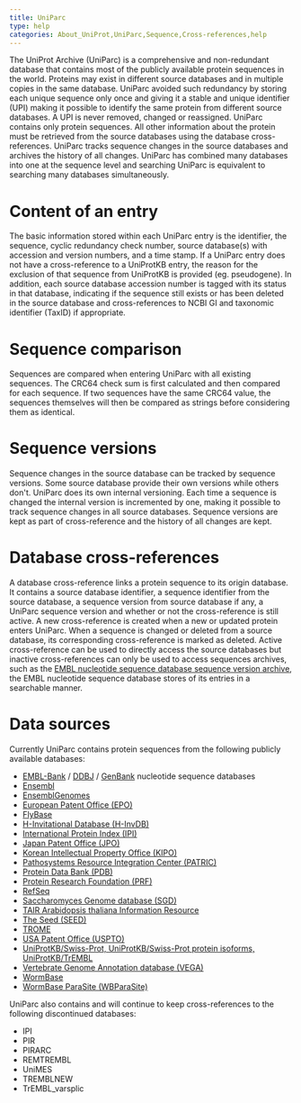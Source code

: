```yaml
---
title: UniParc
type: help
categories: About_UniProt,UniParc,Sequence,Cross-references,help
---
```


The UniProt Archive (UniParc) is a comprehensive and non-redundant database that contains most of the publicly available protein sequences in the world. Proteins may exist in different source databases and in multiple copies in the same database. UniParc avoided such redundancy by storing each unique sequence only once and giving it a stable and unique identifier (UPI) making it possible to identify the same protein from different source databases. A UPI is never removed, changed or reassigned. UniParc contains only protein sequences. All other information about the protein must be retrieved from the source databases using the database cross-references. UniParc tracks sequence changes in the source databases and archives the history of all changes. UniParc has combined many databases into one at the sequence level and searching UniParc is equivalent to searching many databases simultaneously.

# Content of an entry

The basic information stored within each UniParc entry is the identifier, the sequence, cyclic redundancy check number, source database(s) with accession and version numbers, and a time stamp. If a UniParc entry does not have a cross-reference to a UniProtKB entry, the reason for the exclusion of that sequence from UniProtKB is provided (eg. pseudogene). In addition, each source database accession number is tagged with its status in that database, indicating if the sequence still exists or has been deleted in the source database and cross-references to NCBI GI and taxonomic identifier (TaxID) if appropriate.

# Sequence comparison

Sequences are compared when entering UniParc with all existing sequences. The CRC64 check sum is first calculated and then compared for each sequence. If two sequences have the same CRC64 value, the sequences themselves will then be compared as strings before considering them as identical.

# Sequence versions

Sequence changes in the source database can be tracked by sequence versions. Some source database provide their own versions while others don't. UniParc does its own internal versioning. Each time a sequence is changed the internal version is incremented by one, making it possible to track sequence changes in all source databases. Sequence versions are kept as part of cross-reference and the history of all changes are kept.

# Database cross-references

A database cross-reference links a protein sequence to its origin database. It contains a source database identifier, a sequence identifier from the source database, a sequence version from source database if any, a UniParc sequence version and whether or not the cross-reference is still active. A new cross-reference is created when a new or updated protein enters UniParc. When a sequence is changed or deleted from a source database, its corresponding cross-reference is marked as deleted. Active cross-reference can be used to directly access the source databases but inactive cross-references can only be used to access sequences archives, such as the [EMBL nucleotide sequence database sequence version archive](https://www.ebi.ac.uk/cgi-bin/sva/sva.pl), the EMBL nucleotide sequence database stores of its entries in a searchable manner.

# Data sources

Currently UniParc contains protein sequences from the following publicly available databases:

-   [EMBL-Bank](https://www.ebi.ac.uk/embl/) / [DDBJ](http://www.ddbj.nig.ac.jp/) / [GenBank](http://www.ncbi.nlm.nih.gov/Genbank/) nucleotide sequence databases
-   [Ensembl](http://www.ensembl.org/)
-   [EnsemblGenomes](http://www.ensemblgenomes.org/)
-   [European Patent Office (EPO)](http://www.european-patent-office.org/)
-   [FlyBase](http://flybase.bio.indiana.edu/)
-   [H-Invitational Database (H-InvDB)](http://www.h-invitational.jp/)
-   [International Protein Index (IPI)](https://www.ebi.ac.uk/IPI/)
-   [Japan Patent Office (JPO)](http://www.jpo.go.jp/)
-   [Korean Intellectual Property Office (KIPO)](http://www.kipo.go.kr/)
-   [Pathosystems Resource Integration Center (PATRIC)](http://patricbrc.org/)
-   [Protein Data Bank (PDB)](http://www.pdb.org/)
-   [Protein Research Foundation (PRF)](http://www.prf.or.jp/index-e.html)
-   [RefSeq](http://www.ncbi.nlm.nih.gov/RefSeq/)
-   [Saccharomyces Genome database (SGD)](http://www.yeastgenome.org/)
-   [TAIR Arabidopsis thaliana Information Resource](http://www.arabidopsis.org/)
-   [The Seed (SEED)](http://theseed.org/)
-   [TROME](ftp://ftp.isrec.isb-sib.ch/pub/databases/trome)
-   [USA Patent Office (USPTO)](http://www.uspto.gov/)
-   [UniProtKB/Swiss-Prot, UniProtKB/Swiss-Prot protein isoforms, UniProtKB/TrEMBL](https://www.uniprot.org/uniprot)
-   [Vertebrate Genome Annotation database (VEGA)](http://vega.sanger.ac.uk/)
-   [WormBase](http://www.wormbase.org/)
-   [WormBase ParaSite (WBParaSite)](http://parasite.wormbase.org/)

UniParc also contains and will continue to keep cross-references to the following discontinued databases:

-   IPI
-   PIR
-   PIRARC
-   REMTREMBL
-   UniMES
-   TREMBLNEW
-   TrEMBL\_varsplic
